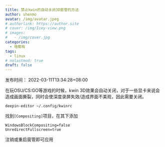 ```yaml
---
title: 禁止kwin的自动关闭3D窗管的方法
author: shenmo
avatar: /img/avatar.jpeg
# authorlink: https://author.site
# cover: /img/Icey-view.png
# images:
#   - /img/cover.jpg
categories:
  - 啥都有
tags:
  - linux
# nolastmod: true
draft: false
---
```

发布时间： 2022-03-11T13:34:28+08:00

在玩OSU/CS:GO等游戏的时候，kwin 3D效果会自动关闭，对于一些显卡来说会造成画面撕裂，同时会使深度录屏失效/造成界面不美观，因此需要关闭。

<!--more-->


`deepin-editor ~/.config/kwinrc`

找到`[Compositing]`项目，在其下添加
```
WindowsBlockCompositing=false
UnredirectFullscreen=true

```
注销或重启窗管即可应用

